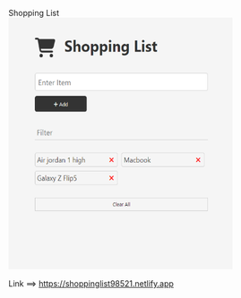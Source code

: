 Shopping List 
<br>
<img src="image.png" height="450" width="400">

Link ==> 
https://shoppinglist98521.netlify.app
